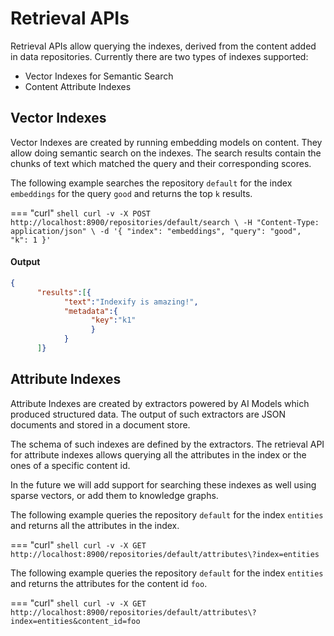 # Retrieval APIs

Retrieval APIs allow querying the indexes, derived from the content added in data repositories. Currently there are two types of indexes supported:

- Vector Indexes for Semantic Search 
- Content Attribute Indexes

## Vector Indexes

Vector Indexes are created by running embedding models on content. They allow doing semantic search on the indexes. The search results contain the chunks of text which matched the query and their corresponding scores.

The following example searches the repository `default` for the index `embeddings` for the query `good` and returns the top `k` results.

=== "curl"
      ``` shell
      curl -v -X POST http://localhost:8900/repositories/default/search \
      -H "Content-Type: application/json" \
      -d '{
            "index": "embeddings",
            "query": "good", 
            "k": 1
      }'
      ```

#### Output 
``` json
{
      "results":[{
            "text":"Indexify is amazing!",
            "metadata":{
                  "key":"k1"
                  }
            }
      ]}
```

## Attribute Indexes
Attribute Indexes are created by extractors powered by AI Models which produced structured data. The output of such extractors are JSON documents and stored in a document store. 

The schema of such indexes are defined by the extractors. The retrieval API for attribute indexes allows querying all the attributes in the index or the ones of a specific content id. 

In the future we will add support for searching these indexes as well using sparse vectors, or add them to knowledge graphs.

The following example queries the repository `default` for the index `entities` and returns all the attributes in the index.

=== "curl"
      ``` shell
      curl -v -X GET http://localhost:8900/repositories/default/attributes\?index=entities
      ```

The following example queries the repository `default` for the index `entities` and returns the attributes for the content id `foo`.

=== "curl"
      ``` shell
      curl -v -X GET http://localhost:8900/repositories/default/attributes\?index=entities&content_id=foo
      ```